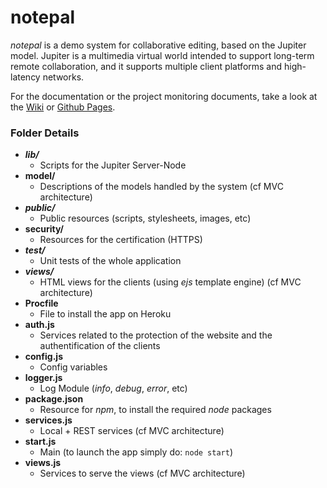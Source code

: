 notepal
======

*notepal* is a demo system for collaborative editing, based on the Jupiter model. Jupiter is a multimedia virtual world intended to support long-term remote collaboration, and it supports multiple client platforms and high-latency networks.

For the documentation or the project monitoring documents, take a look at the [Wiki](https://github.com/Aldream/notepal/wiki) or [Github Pages](http://aldream.io/notepal).


### Folder Details

- ***lib/***
    - Scripts for the Jupiter Server-Node
- **model/**
    - Descriptions of the models handled by the system (cf MVC architecture)
- ***public/***
    - Public resources (scripts, stylesheets, images, etc)
- **security/**
    - Resources for the certification (HTTPS)
- ***test/***
    - Unit tests of the whole application
- ***views/***
    - HTML views for the clients (using *ejs* template engine) (cf MVC architecture)
- **Procfile**
    - File to install the app on Heroku
- **auth.js**
    - Services related to the protection of the website and the authentification of the clients
- **config.js**
    - Config variables
- **logger.js**
    - Log Module (*info*, *debug*, *error*, etc)
- **package.json**
    - Resource for *npm*, to install the required *node* packages
- **services.js**
    - Local + REST services (cf MVC architecture)
- **start.js**
    - Main (to launch the app simply do: `node start`)
- **views.js**
    - Services to serve the views (cf MVC architecture)
